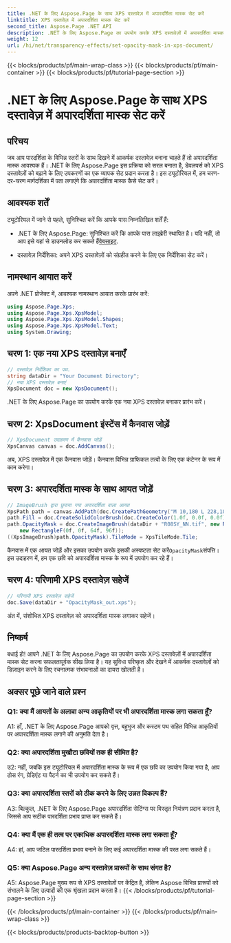 ```yaml
---
title: .NET के लिए Aspose.Page के साथ XPS दस्तावेज़ में अपारदर्शिता मास्क सेट करें
linktitle: XPS दस्तावेज़ में अपारदर्शिता मास्क सेट करें
second_title: Aspose.Page .NET API
description: .NET के लिए Aspose.Page का उपयोग करके XPS दस्तावेज़ों में अपारदर्शिता मास्क सेट करना सीखें। दस्तावेज़ सौंदर्यशास्त्र को सहजता से बढ़ाएँ।
weight: 12
url: /hi/net/transparency-effects/set-opacity-mask-in-xps-document/
---
```


{{< blocks/products/pf/main-wrap-class >}}
{{< blocks/products/pf/main-container >}}
{{< blocks/products/pf/tutorial-page-section >}}

# .NET के लिए Aspose.Page के साथ XPS दस्तावेज़ में अपारदर्शिता मास्क सेट करें

## परिचय

जब आप पारदर्शिता के विभिन्न स्तरों के साथ दिखने में आकर्षक दस्तावेज़ बनाना चाहते हैं तो अपारदर्शिता मास्क आवश्यक हैं। .NET के लिए Aspose.Page इस प्रक्रिया को सरल बनाता है, डेवलपर्स को XPS दस्तावेज़ों को बढ़ाने के लिए उपकरणों का एक व्यापक सेट प्रदान करता है। इस ट्यूटोरियल में, हम चरण-दर-चरण मार्गदर्शिका में पता लगाएंगे कि अपारदर्शिता मास्क कैसे सेट करें।

## आवश्यक शर्तें

ट्यूटोरियल में जाने से पहले, सुनिश्चित करें कि आपके पास निम्नलिखित शर्तें हैं:

-  .NET के लिए Aspose.Page: सुनिश्चित करें कि आपके पास लाइब्रेरी स्थापित है। यदि नहीं, तो आप इसे यहां से डाउनलोड कर सकते हैं[वेबसाइट](https://releases.aspose.com/page/net/).

- दस्तावेज़ निर्देशिका: अपने XPS दस्तावेज़ों को संग्रहीत करने के लिए एक निर्देशिका सेट करें।

## नामस्थान आयात करें

अपने .NET प्रोजेक्ट में, आवश्यक नामस्थान आयात करके प्रारंभ करें:

```csharp
using Aspose.Page.Xps;
using Aspose.Page.Xps.XpsModel;
using Aspose.Page.Xps.XpsModel.Shapes;
using Aspose.Page.Xps.XpsModel.Text;
using System.Drawing;
```

## चरण 1: एक नया XPS दस्तावेज़ बनाएँ

```csharp
// दस्तावेज़ निर्देशिका का पथ.
string dataDir = "Your Document Directory";
// नया XPS दस्तावेज़ बनाएं
XpsDocument doc = new XpsDocument();
```

.NET के लिए Aspose.Page का उपयोग करके एक नया XPS दस्तावेज़ बनाकर प्रारंभ करें।

## चरण 2: XpsDocument इंस्टेंस में कैनवास जोड़ें

```csharp
// XpsDocument उदाहरण में कैनवास जोड़ें
XpsCanvas canvas = doc.AddCanvas();
```

अब, XPS दस्तावेज़ में एक कैनवास जोड़ें। कैनवास विभिन्न ग्राफिकल तत्वों के लिए एक कंटेनर के रूप में काम करेगा।

## चरण 3: अपारदर्शिता मास्क के साथ आयत जोड़ें

```csharp
// ImageBrush द्वारा छुपाया गया अपारदर्शिता वाला आयत
XpsPath path = canvas.AddPath(doc.CreatePathGeometry("M 10,180 L 228,180 228,285 10,285"));
path.Fill = doc.CreateSolidColorBrush(doc.CreateColor(1.0f, 0.0f, 0.0f));
path.OpacityMask = doc.CreateImageBrush(dataDir + "R08SY_NN.tif", new RectangleF(0f, 0f, 128f, 192f),
    new RectangleF(0f, 0f, 64f, 96f));
((XpsImageBrush)path.OpacityMask).TileMode = XpsTileMode.Tile;
```

 कैनवास में एक आयत जोड़ें और इसका उपयोग करके इसकी अस्पष्टता सेट करें`OpacityMask`संपत्ति। इस उदाहरण में, हम एक छवि को अपारदर्शिता मास्क के रूप में उपयोग कर रहे हैं।

## चरण 4: परिणामी XPS दस्तावेज़ सहेजें

```csharp
// परिणामी XPS दस्तावेज़ सहेजें
doc.Save(dataDir + "OpacityMask_out.xps");
```

अंत में, संशोधित XPS दस्तावेज़ को अपारदर्शिता मास्क लगाकर सहेजें।

## निष्कर्ष

बधाई हो! आपने .NET के लिए Aspose.Page का उपयोग करके XPS दस्तावेज़ों में अपारदर्शिता मास्क सेट करना सफलतापूर्वक सीख लिया है। यह सुविधा परिष्कृत और देखने में आकर्षक दस्तावेज़ों को डिज़ाइन करने के लिए रचनात्मक संभावनाओं का दायरा खोलती है।

## अक्सर पूछे जाने वाले प्रश्न

### Q1: क्या मैं आयतों के अलावा अन्य आकृतियों पर भी अपारदर्शिता मास्क लगा सकता हूँ?

A1: हाँ, .NET के लिए Aspose.Page आपको वृत्त, बहुभुज और कस्टम पथ सहित विभिन्न आकृतियों पर अपारदर्शिता मास्क लगाने की अनुमति देता है।

### Q2: क्या अपारदर्शिता मुखौटा छवियों तक ही सीमित है?

उ2: नहीं, जबकि इस ट्यूटोरियल में अपारदर्शिता मास्क के रूप में एक छवि का उपयोग किया गया है, आप ठोस रंग, ग्रेडिएंट या पैटर्न का भी उपयोग कर सकते हैं।

### Q3: क्या अपारदर्शिता स्तरों को ठीक करने के लिए उन्नत विकल्प हैं?

A3: बिल्कुल, .NET के लिए Aspose.Page अपारदर्शिता सेटिंग्स पर विस्तृत नियंत्रण प्रदान करता है, जिससे आप सटीक पारदर्शिता प्रभाव प्राप्त कर सकते हैं।

### Q4: क्या मैं एक ही तत्व पर एकाधिक अपारदर्शिता मास्क लगा सकता हूँ?

A4: हां, आप जटिल पारदर्शिता प्रभाव बनाने के लिए कई अपारदर्शिता मास्क की परत लगा सकते हैं।

### Q5: क्या Aspose.Page अन्य दस्तावेज़ प्रारूपों के साथ संगत है?

A5: Aspose.Page मुख्य रूप से XPS दस्तावेज़ों पर केंद्रित है, लेकिन Aspose विभिन्न प्रारूपों को संभालने के लिए उत्पादों की एक श्रृंखला प्रदान करता है।
{{< /blocks/products/pf/tutorial-page-section >}}

{{< /blocks/products/pf/main-container >}}
{{< /blocks/products/pf/main-wrap-class >}}

{{< blocks/products/products-backtop-button >}}
